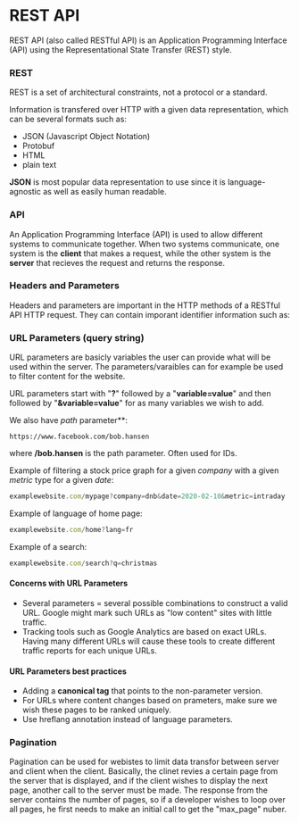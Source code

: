 
# REST API
REST API (also called RESTful API) is an Application Programming Interface (API) using the Representational State Transfer (REST) style.

### REST
REST is a set of architectural constraints, not a protocol or a standard.

Information is transfered over HTTP with a given data representation, which can be several formats such as:
* JSON (Javascript Object Notation)
* Protobuf
* HTML
* plain text

**JSON** is most popular data representation to use since it is language-agnostic as well as easily human readable.

### API
An Application Programming Interface (API) is used to allow different systems to communicate together. When two systems communicate, one system is the **client** that makes a request, while the other system is the **server** that recieves the request and returns the response.

### Headers and Parameters
Headers and parameters are important in the HTTP methods of a RESTful API HTTP request. They can contain imporant identifier information such as:

### URL Parameters (query string)
URL parameters are basicly variables the user can provide what will be used within the server. The parameters/varaibles can for example be used to filter content for the website.

URL parameters start with "**?**" followed by a "**variable=value**" and then followed by "**&variable=value**" for as many variables we wish to add.

We also have *path* parameter**:
```
https://www.facebook.com/bob.hansen
```
where **/bob.hansen** is the path parameter. Often used for IDs.

Example of filtering a stock price graph for a given *company* with a given *metric* type for a given *date*:
```js
examplewebsite.com/mypage?company=dnb&date=2020-02-10&metric=intraday
```

Example of language of home page:
```js
examplewebsite.com/home?lang=fr
```

Example of a search:
```js
examplewebsite.com/search?q=christmas
```

#### Concerns with URL Parameters
* Several parameters = several possible combinations to construct a valid URL. Google might mark such URLs as "low content" sites with little traffic.
* Tracking tools such as Google Analytics are based on exact URLs. Having many different URLs will cause these tools to create different traffic reports for each unique URLs.

#### URL Parameters best practices
* Adding a **canonical tag** that points to the non-parameter version.
* For URLs where content changes based on prameters, make sure we wish these pages to be ranked uniquely.
* Use hreflang annotation instead of language parameters.

### Pagination
Pagination can be used for webistes to limit data transfor between server and client when the client. Basically, the clinet revies a certain page from the server that is displayed, and if the client wishes to display the next page, another call to the server must be made. The response from the server contains the number of pages, so if a developer wishes to loop over all pages, he first needs to make an initial call to get the "max_page" nuber.
